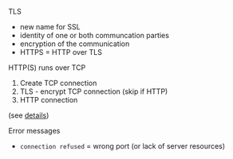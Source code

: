 TLS

* new name for SSL
* identity of one or both communcation parties
* encryption of the communication
* HTTPS = HTTP over TLS

HTTP(S) runs over TCP

1. Create TCP connection
2. TLS - encrypt TCP connection (skip if HTTP)
3. HTTP connection

(see [details](https://speakerdeck.com/lizrice/a-go-programmers-guide-to-secure-connections?slide=10))

Error messages

* `connection refused` = wrong port (or lack of server resources)
